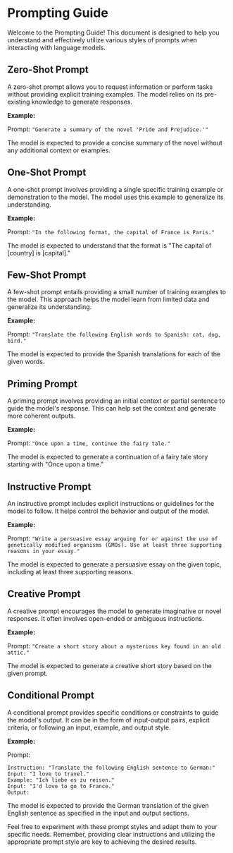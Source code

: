 # Prompting Guide

Welcome to the Prompting Guide! This document is designed to help you understand
and effectively utilize various styles of prompts when interacting with language
models.

## Zero-Shot Prompt

A zero-shot prompt allows you to request information or perform tasks without
providing explicit training examples. The model relies on its pre-existing
knowledge to generate responses.

**Example:**

Prompt: `"Generate a summary of the novel 'Pride and Prejudice.'"`

The model is expected to provide a concise summary of the novel without any
additional context or examples.

## One-Shot Prompt

A one-shot prompt involves providing a single specific training example or
demonstration to the model. The model uses this example to generalize its
understanding.

**Example:**

Prompt: `"In the following format, the capital of France is Paris."`

The model is expected to understand that the format is "The capital of [country]
is [capital]."

## Few-Shot Prompt

A few-shot prompt entails providing a small number of training examples to the
model. This approach helps the model learn from limited data and generalize its
understanding.

**Example:**

Prompt: `"Translate the following English words to Spanish: cat, dog, bird."`

The model is expected to provide the Spanish translations for each of the given
words.

## Priming Prompt

A priming prompt involves providing an initial context or partial sentence to
guide the model's response. This can help set the context and generate more
coherent outputs.

**Example:**

Prompt: `"Once upon a time, continue the fairy tale."`

The model is expected to generate a continuation of a fairy tale story starting
with "Once upon a time."

## Instructive Prompt

An instructive prompt includes explicit instructions or guidelines for the model
to follow. It helps control the behavior and output of the model.

**Example:**

Prompt:
`"Write a persuasive essay arguing for or against the use of genetically modified organisms (GMOs). Use at least three supporting reasons in your essay."`

The model is expected to generate a persuasive essay on the given topic,
including at least three supporting reasons.

## Creative Prompt

A creative prompt encourages the model to generate imaginative or novel
responses. It often involves open-ended or ambiguous instructions.

**Example:**

Prompt: `"Create a short story about a mysterious key found in an old attic."`

The model is expected to generate a creative short story based on the given
prompt.

## Conditional Prompt

A conditional prompt provides specific conditions or constraints to guide the
model's output. It can be in the form of input-output pairs, explicit criteria,
or following an input, example, and output style.

**Example:**

Prompt:

```
Instruction: "Translate the following English sentence to German:"
Input: "I love to travel."
Example: "Ich liebe es zu reisen."
Input: "I'd love to go to France."
Output:
```

The model is expected to provide the German translation of the given English
sentence as specified in the input and output sections.

Feel free to experiment with these prompt styles and adapt them to your specific
needs. Remember, providing clear instructions and utilizing the appropriate
prompt style are key to achieving the desired results.

